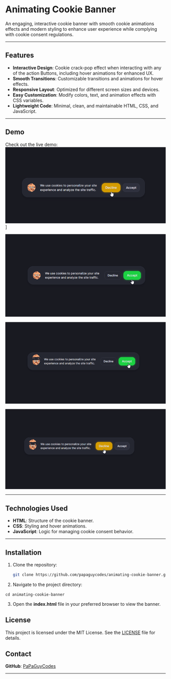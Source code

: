 # Animating Cookie Banner

An engaging, interactive cookie banner with smooth cookie animations effects and modern styling to enhance user experience while complying with cookie consent regulations.
 

---

## Features

- **Interactive Design**: Cookie crack-pop effect when interacting with any of the action Buttons, including hover animations for enhanced UX.
- **Smooth Transitions**: Customizable transitions and animations for hover effects.
- **Responsive Layout**: Optimized for different screen sizes and devices.
- **Easy Customization**: Modify colors, text, and animation effects with CSS variables.
- **Lightweight Code**: Minimal, clean, and maintainable HTML, CSS, and JavaScript.

---

## Demo

Check out the live demo: 
[![Project Preview](https://github.com/papaguycodes/animating-cookie-banner/blob/main/demo/cookie1.png)](https://github.com/papaguycodes/animating-cookie-banner/blob/main/demo/cookievideo.mp4)]

![Project Preview](https://github.com/papaguycodes/animating-cookie-banner/blob/main/demo/cookie2.png)

![Project Preview](https://github.com/papaguycodes/animating-cookie-banner/blob/main/demo/cookie3.png)

![Project Preview](https://github.com/papaguycodes/animating-cookie-banner/blob/main/demo/cookie4.png)

---

## Technologies Used

- **HTML**: Structure of the cookie banner.
- **CSS**: Styling and hover animations.
- **JavaScript**: Logic for managing cookie consent behavior.

---

## Installation

1. Clone the repository:

   ```bash
   git clone https://github.com/papaguycodes/animating-cookie-banner.git

2. Navigate to the project directory:
 ```
cd animating-cookie-banner
```
 
3. Open the **index.html** file in your preferred browser to view the banner.


## License

This project is licensed under the MIT License. See the [LICENSE](LICENSE) file for details.

## Contact

**GitHub**: [PaPaGuyCodes](https://github.com/PaPaGuyCodes)   

---

